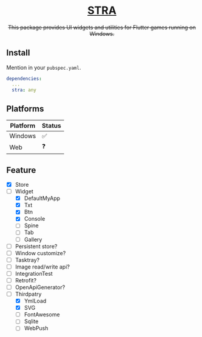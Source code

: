 <h1 align="center"><a href="https://github.com/AkitoYamashita/stra">STRA</a></h1>
<p align="center" style="text-decoration:line-through;">This package provides UI widgets and utilities for Flutter games running on Windows.</p>

## Install

Mention in your `pubspec.yaml`.

```yaml
dependencies:
  ...
  stra: any
```

## Platforms

| Platform | Status |
| -------- | ------ |
| Windows  | ✅     |
| Web      | ❓     |

## Feature

- [x] Store
- [ ] Widget
  - [x] DefaultMyApp
  - [x] Txt
  - [x] Btn
  - [x] Console
  - [ ] Spine
  - [ ] Tab
  - [ ] Gallery
- [ ] Persistent store?
- [ ] Window customize?
- [ ] Tasktray?
- [ ] Image read/write api?
- [ ] IntegrationTest
- [ ] Retrofit?
- [ ] OpenApiGenerator?
- [ ] Thirdpatry
  - [x] YmlLoad
  - [x] SVG
  - [ ] FontAwesome
  - [ ] Sqlite
  - [ ] WebPush
